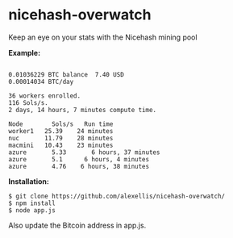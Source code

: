 # nicehash-overwatch
Keep an eye on your stats with the Nicehash mining pool

**Example:**

```SHELL

0.01036229 BTC balance	7.40 USD
0.00014034 BTC/day

36 workers enrolled.
116 Sols/s.
2 days, 14 hours, 7 minutes compute time.

Node	    Sols/s	 Run time
worker1	  25.39	   24 minutes
nuc	      11.79	   28 minutes
macmini	  10.43	   23 minutes
azure	    5.33	   6 hours, 37 minutes
azure	    5.1	     6 hours, 4 minutes
azure	    4.76   	6 hours, 38 minutes
```

**Installation:**

```
$ git clone https://github.com/alexellis/nicehash-overwatch/
$ npm install
$ node app.js
```

Also update the Bitcoin address in app.js.
